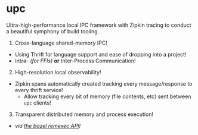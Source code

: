 upc
===

Ultra-high-performance local IPC framework with Zipkin tracing to conduct a beautiful symphony of build tooling.

1. Cross-language shared-memory IPC!
  - Using Thrift for language support and ease of dropping into a project!
  - Intra- *(for FFIs)* **or** Inter-Process Communication!
2. High-resolution local observability!
  - Zipkin spans automatically created tracking every message/response to every thrift service!
    - Allow tracking every bit of memory (file contents, etc) sent between `upc` clients!
3. Transparent distributed memory and process execution!
  - *via [the bazel remexec API](https://github.com/bazelbuild/remote-apis)!*
